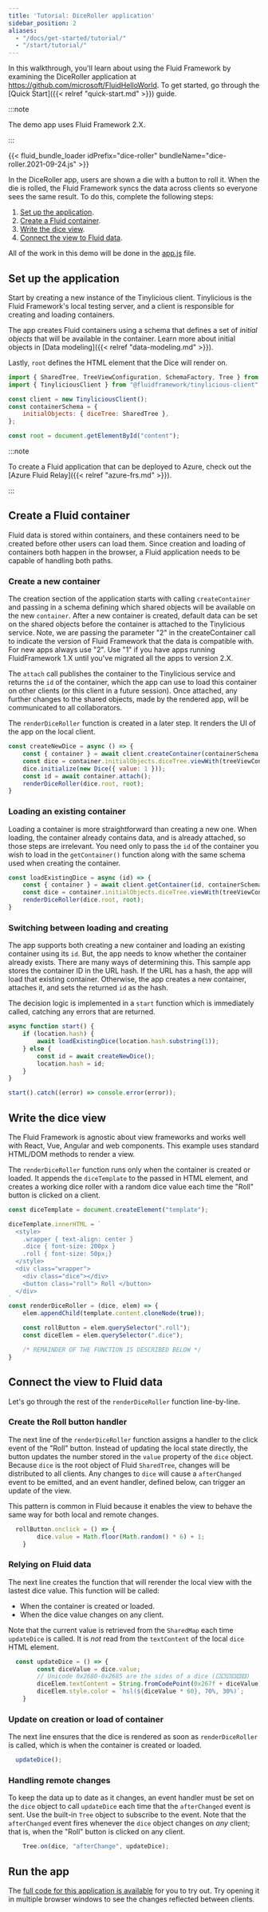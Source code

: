 ```yaml
---
title: 'Tutorial: DiceRoller application'
sidebar_position: 2
aliases:
  - "/docs/get-started/tutorial/"
  - "/start/tutorial/"
---
```


In this walkthrough, you'll learn about using the Fluid Framework by examining the DiceRoller application at <https://github.com/microsoft/FluidHelloWorld>. To get started, go through the [Quick Start]({{< relref "quick-start.md" >}}) guide.

:::note

The demo app uses Fluid Framework 2.X.

:::


{{< fluid_bundle_loader idPrefix="dice-roller"
    bundleName="dice-roller.2021-09-24.js" >}}

In the DiceRoller app, users are shown a die with a button to roll it. When the die is rolled, the Fluid Framework syncs the data across clients so everyone sees the same result. To do this, complete the following steps:

1. [Set up the application](#set-up-the-application).
2. [Create a Fluid container](#create-a-fluid-container).
3. [Write the dice view](#write-the-dice-view).
4. [Connect the view to Fluid data](#connect-the-view-to-fluid-data).

All of the work in this demo will be done in the [app.js](https://github.com/microsoft/FluidHelloWorld/blob/main/src/app.js) file.

## Set up the application

Start by creating a new instance of the Tinylicious client. Tinylicious is the Fluid Framework's local testing server, and a client is responsible for creating and loading containers.

The app creates Fluid containers using a schema that defines a set of *initial objects* that will be available in the container. Learn more about initial objects in [Data modeling]({{< relref "data-modeling.md" >}}).

Lastly, `root` defines the HTML element that the Dice will render on.

```js
import { SharedTree, TreeViewConfiguration, SchemaFactory, Tree } from "fluid-framework";
import { TinyliciousClient } from "@fluidframework/tinylicious-client";

const client = new TinyliciousClient();
const containerSchema = {
	initialObjects: { diceTree: SharedTree },
};

const root = document.getElementById("content");
```

:::note

To create a Fluid application that can be deployed to Azure, check out the [Azure Fluid Relay]({{< relref "azure-frs.md" >}}).

:::

## Create a Fluid container

Fluid data is stored within containers, and these containers need to be created before other users can load them. Since creation and loading of containers both happen in the browser, a Fluid application needs to be capable of handling both paths.

### Create a new container

The creation section of the application starts with calling `createContainer` and passing in a schema defining which shared objects will be available on the new `container`. After a new container is created, default data can be set on the shared objects before the container is attached to the Tinylicious service. Note, we are passing the parameter "2" in the createContainer call to indicate the version of Fluid Framework that the data
is compatible with. For new apps always use "2". Use "1" if you have apps running FluidFramework 1.X until you've migrated all the apps to version 2.X.

The `attach` call publishes the container to the Tinylicious service and returns the `id` of the container, which the app can use to load this container on other clients (or this client in a future session). Once attached, any further changes to the shared objects, made by the rendered app, will be communicated to all collaborators.

The `renderDiceRoller` function is created in a later step. It renders the UI of the app on the local client.

```js
const createNewDice = async () => {
	const { container } = await client.createContainer(containerSchema, "2");
	const dice = container.initialObjects.diceTree.viewWith(treeViewConfiguration);
	dice.initialize(new Dice({ value: 1 }));
	const id = await container.attach();
	renderDiceRoller(dice.root, root);
}
```

### Loading an existing container

Loading a container is more straightforward than creating a new one. When loading, the container already contains data, and is already attached, so those steps are irrelevant. You need only to pass the `id` of the container you wish to load in the `getContainer()` function along with the same schema used when creating the container.

```js
const loadExistingDice = async (id) => {
	const { container } = await client.getContainer(id, containerSchema, "2");
	const dice = container.initialObjects.diceTree.viewWith(treeViewConfiguration);
	renderDiceRoller(dice.root, root);
}
```

### Switching between loading and creating

The app supports both creating a new container and loading an existing container using its `id`.
But, the app needs to know whether the container already exists. There are many ways of
determining this.
This sample app stores the container ID in the URL hash.
If the URL has a hash, the app will load that existing container.
Otherwise, the app creates a new container, attaches it, and sets the returned `id` as the hash.

The decision logic is implemented in a `start` function which is immediately called, catching any errors that are returned.

```js
async function start() {
	if (location.hash) {
		await loadExistingDice(location.hash.substring(1));
	} else {
		const id = await createNewDice();
		location.hash = id;
	}
}

start().catch((error) => console.error(error));
```

## Write the dice view

The Fluid Framework is agnostic about view frameworks and works well with React, Vue, Angular and web components.
This example uses standard HTML/DOM methods to render a view.

The `renderDiceRoller` function runs only when the container is created or loaded. It appends the `diceTemplate` to the passed in HTML element, and creates a working dice roller with a random dice value each time the "Roll" button is clicked on a client.


```js
const diceTemplate = document.createElement("template");

diceTemplate.innerHTML = `
  <style>
    .wrapper { text-align: center }
    .dice { font-size: 200px }
    .roll { font-size: 50px;}
  </style>
  <div class="wrapper">
    <div class="dice"></div>
    <button class="roll"> Roll </button>
  </div>
`
const renderDiceRoller = (dice, elem) => {
	elem.appendChild(template.content.cloneNode(true));

	const rollButton = elem.querySelector(".roll");
	const diceElem = elem.querySelector(".dice");

    /* REMAINDER OF THE FUNCTION IS DESCRIBED BELOW */
}
```

## Connect the view to Fluid data

Let's go through the rest of the `renderDiceRoller` function line-by-line.

### Create the Roll button handler

The next line of the `renderDiceRoller` function assigns a handler to the click event of the "Roll" button. Instead of updating the local state directly, the button updates the number stored in the `value` property of the  `dice` object. Because `dice` is the root object of Fluid `SharedTree`, changes will be distributed to all clients. Any changes to `dice` will cause a `afterChanged` event to be emitted, and an event handler, defined below, can trigger an update of the view.

This pattern is common in Fluid because it enables the view to behave the same way for both local and remote changes.

```js
  rollButton.onclick = () => {
		dice.value = Math.floor(Math.random() * 6) + 1;
	}
```

### Relying on Fluid data

The next line creates the function that will rerender the local view with the lastest dice value. This function will be called:

-   When the container is created or loaded.
-   When the dice value changes on any client.

Note that the current value is retrieved from the `SharedMap` each time `updateDice` is called. It is *not* read from the `textContent` of the local `dice` HTML element.

```js
  const updateDice = () => {
		const diceValue = dice.value;
		// Unicode 0x2680-0x2685 are the sides of a dice (⚀⚁⚂⚃⚄⚅)
		diceElem.textContent = String.fromCodePoint(0x267f + diceValue);
		diceElem.style.color = `hsl(${diceValue * 60}, 70%, 30%)`;
	}
```

### Update on creation or load of container

The next line ensures that the dice is rendered as soon as `renderDiceRoller` is called, which is when the container is created or loaded.

```js
  updateDice();
```

### Handling remote changes

To keep the data up to date as it changes, an event handler must be set on the `dice` object to call `updateDice` each time that the `afterChanged` event is sent. Use the built-in `Tree` object to subscribe to the event. Note that the `afterChanged` event fires whenever the `dice` object changes on *any* client; that is, when the "Roll" button is clicked on any client.

```js
    Tree.on(dice, "afterChange", updateDice);
```

## Run the app

The [full code for this application is available](https://github.com/microsoft/FluidHelloWorld) for you to try out. Try opening it in multiple browser windows to see the changes reflected between clients.

